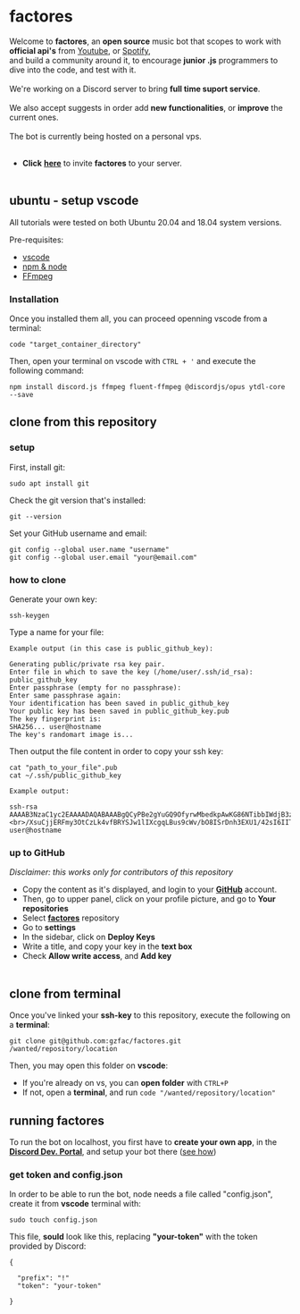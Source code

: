 # factores
Welcome to **factores**, an **open source** music bot that scopes to work with **official api's** from <a href="www.youtube.com" target="_blank">Youtube</a>, or <a href="www.spotify.com" target="_blank">Spotify</a>,<br>
and build a community around it, to encourage **junior .js** programmers to dive into the code, and test with it.<br><br>
We're working on a Discord server to bring **full time suport service**.<br><br>
We also accept suggests in order add **new functionalities**, or **improve** the current ones.
<br><br>
The bot is currently being hosted on a personal vps.<br><br>
- **Click** <a href="https://discord.com/api/oauth2/authorize?client_id=930458539636453417&permissions=8&scope=bot" target="_blank">**here**</a> to invite **factores** to your server.
<br><br>

## ubuntu - setup vscode
All tutorials were tested on both Ubuntu 20.04 and 18.04 system versions.

Pre-requisites:
<ul>
<li>
<a href="https://linuxize.com/post/how-to-install-visual-studio-code-on-ubuntu-20-04/" target="_blank">vscode</a> 
</li>
<li>
<a href="https://linuxize.com/post/how-to-install-node-js-on-ubuntu-18.04/" target="_blank">npm & node</a>
</li>
<li>
<a href="https://linuxize.com/post/how-to-install-ffmpeg-on-ubuntu-20-04/" target="_blank">FFmpeg</a>
</li>
</ul>
<h3>Installation</h3>
Once you installed them all, you can proceed openning vscode from a terminal:<br>

```
code "target_container_directory"
```

Then, open your terminal on vscode with `CTRL + '` and execute the following command:

```
npm install discord.js ffmpeg fluent-ffmpeg @discordjs/opus ytdl-core --save
```
## clone from this repository

### setup

First, install git:

```
sudo apt install git
```

Check the git version that's installed:

```
git --version
```

Set your GitHub username and email:

```
git config --global user.name "username"
git config --global user.email "your@email.com"
```
### how to clone

Generate your own key:

```
ssh-keygen
```

Type a name for your file:

```
Example output (in this case is public_github_key):

Generating public/private rsa key pair.
Enter file in which to save the key (/home/user/.ssh/id_rsa): public_github_key
Enter passphrase (empty for no passphrase): 
Enter same passphrase again: 
Your identification has been saved in public_github_key
Your public key has been saved in public_github_key.pub
The key fingerprint is:
SHA256... user@hostname
The key's randomart image is...

```

Then output the file content in order to copy your ssh key:

```
cat "path_to_your_file".pub
cat ~/.ssh/public_github_key
```

```
Example output:

ssh-rsa AAAAB3NzaC1yc2EAAAADAQABAAABgQCyPBe2gYuGQ9OfyrwMbedkpAwKG86NTibbIWdjB3zfMhdwtlM5ZkzHJPfeW+Xx6ykOBuRkacfWRPREeKAk/auiogJW3MtLq78 <br>/XsuCjjERFmy3OtCzLk4vfBRYSJw1lIXcgqLBus9cWv/bO8ISrDnh3EXU1/42sI6IIToGa0KsIaxP4W7tcgORl3Y36Qh<br>/JOdTigYekvVd/wPjjFveK9P2B4qU12ofrLVc+c1tyOszhMfZmUzLemDBnOX6JWPVTQINP/1VXTYwm5ZF5+/K4olgDZ<br>/JOreczcPoJJ0R1zrRrBBjM7GsRuIN2YdysXeQsjrcqpwjdlbU2LHmgNNghTe9l3syPfGWqOqz3zuijOf0UOEx2Arnf7MNBXYAodz0Ru5k6CA9WKDrb71q0PsVVBcbxRPgfkjsK48thX9+eNwDhf8bZo+xd9/OkO9lpiQDgieqvXdIApMT/fUt9sJNHDA1O1OfuWhwQBpmnDlNIvTBowmFTA5P7MG9tUtOBW7lE= user@hostname
```

### up to GitHub

<i>Disclaimer: this works only for contributors of this repository</i>

- Copy the content as it's displayed, and login to your [**GitHub**](https://github.com/) account. <br>
- Then, go to upper panel, click on your profile picture, and go to **Your repositories**
- Select [**factores**](https://github.com/gzfac/factores) repository
- Go to **settings**
- In the sidebar, click on **Deploy Keys**
- Write a title, and copy your key in the **text box**
- Check **Allow write access**, and **Add key**<br><br>

## clone from terminal

Once you've linked your **ssh-key** to this repository, execute the following on a **terminal**:

```
git clone git@github.com:gzfac/factores.git /wanted/repository/location
```

Then, you may open this folder on **vscode**:

- If you're already on vs, you can **open folder** with `CTRL+P`
- If not, open a **terminal**, and run `code "/wanted/repository/location"`

## running factores

To run the bot on localhost, you first have to **create your own app**, in the [**Discord Dev. Portal**](https://discord.com/developers/applications), and
setup your bot there ([see how](https://discordpy.readthedocs.io/en/stable/discord.html))

### get token and config.json

In order to be able to run the bot, node needs a file called "config.json", create it from **vscode** terminal with:

```
sudo touch config.json
```

This file, **sould** look like this, replacing **"your-token"** with the token provided by Discord:

```
{

  "prefix": "!"
  "token": "your-token"

}
```
